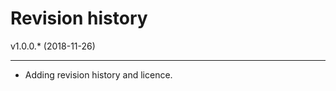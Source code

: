 Revision history
====================


v1.0.0.* (2018-11-26)

-----------------------

* Adding revision history and licence.
